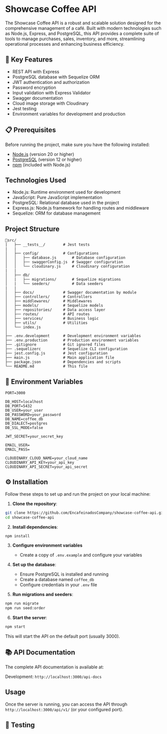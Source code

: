# Showcase Coffee API

The Showcase Coffee API is a robust and scalable solution designed for the comprehensive management of a café. Built with modern technologies such as Node.js, Express, and PostgreSQL, this API provides a complete suite of tools to manage purchases, sales, inventory, and more, streamlining operational processes and enhancing business efficiency.

## 🚀 Key Features

- REST API with Express
- PostgreSQL database with Sequelize ORM
- JWT authentication and authorization
- Password encryption
- Input validation with Express Validator
- Swagger documentation
- Cloud image storage with Cloudinary
- Jest testing
- Environment variables for development and production

## 📋 Prerequisites

Before running the project, make sure you have the following installed:

- [Node.js](https://nodejs.org/) (version 20 or higher)
- [PostgreSQL](https://www.postgresql.org/) (version 12 or higher)
- [npm](https://www.npmjs.com/) (included with Node.js)

## Technologies Used

- Node.js: Runtime environment used for development
- JavaScript: Pure JavaScript implementation
- PostgreSQL: Relational database used in the project
- Express.js: Node.js framework for handling routes and middleware
- Sequelize: ORM for database management

## Project Structure

```
📂src/
|   ├── __tests__/        # Jest tests
|   |
│   ├── config/           # Configurations
│   │   ├── database.js       # Database configuration
│   │   ├── swaggerConfig.js  # Swagger configuration
│   │   └── cloudinary.js     # Cloudinary configuration
|   |
│   ├── db/              
│   |   ├── migrations/       # Sequelize migrations
│   |   └── seeders/          # Data seeders
|   |
│   ├── docs/             # Swagger documentation by module
│   ├── controllers/      # Controllers
│   ├── middlewares/      # Middlewares
│   ├── models/           # Sequelize models
│   ├── repositories/     # Data access layer
│   ├── routes/           # API routes
│   ├── services/         # Business logic
│   ├── utils/            # Utilities
│   └── index.js          
│   
├── .env.development      # Development environment variables
├── .env.production       # Production environment variables
├── .gitignore            # Git ignored files
├── .sequelizerc          # Sequelize CLI configuration
├── jest.config.js        # Jest configuration
├── main.js               # Main application file
├── package.json          # Dependencies and scripts
└── README.md             # This file
```

## 🔧 Environment Variables

```env
PORT=3000

DB_HOST=localhost
DB_PORT=5432
DB_USER=your_user
DB_PASSWORD=your_password
DB_NAME=coffee_db
DB_DIALECT=postgres
DB_SSL_MODE=false

JWT_SECRET=your_secret_key

EMAIL_USER=
EMAIL_PASS=

CLOUDINARY_CLOUD_NAME=your_cloud_name
CLOUDINARY_API_KEY=your_api_key
CLOUDINARY_API_SECRET=your_api_secret
```

## ⚙️ Installation

Follow these steps to set up and run the project on your local machine:

1. **Clone the repository**:
```bash
git clone https://github.com/EncafeinadosCompany/showcase-coffee-api.git
cd showcase-coffee-api
```

2. **Install dependencies**:
```bash
npm install
```

3. **Configure environment variables**
   - Create a copy of `.env.example` and configure your variables

4. **Set up the database**:
   - Ensure PostgreSQL is installed and running
   - Create a database named `coffee_db`
   - Configure credentials in your `.env` file

5. **Run migrations and seeders**:
```bash
npm run migrate
npm run seed:order
```

6. **Start the server**:
```bash
npm start
```
This will start the API on the default port (usually 3000).

## 📚 API Documentation

The complete API documentation is available at:

Development: `http://localhost:3000/api-docs`

## Usage

Once the server is running, you can access the API through
`http://localhost:3000/api/v1/` (or your configured port).


## 🧪 Testing
